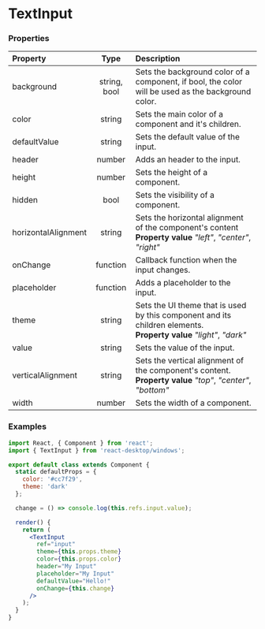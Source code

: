 # TextInput

### Properties

Property            | Type         | Description
:------------------ | :-----------:| :----------
background          | string, bool | Sets the background color of a component, if bool, the color will be used as the background color.
color               | string       | Sets the main color of a component and it's children.
defaultValue        | string       | Sets the default value of the input.
header              | number       | Adds an header to the input.
height              | number       | Sets the height of a component.
hidden              | bool         | Sets the visibility of a component.
horizontalAlignment | string       | Sets the horizontal alignment of the component's content<br/>__Property value__ _"left"_, _"center"_, _"right"_
onChange            | function     | Callback function when the input changes.
placeholder         | function     | Adds a placeholder to the input.
theme               | string       | Sets the UI theme that is used by this component and its children elements.<br/>__Property value__ _"light"_, _"dark"_
value               | string       | Sets the value of the input.
verticalAlignment   | string       | Sets the vertical alignment of the component's content.<br/>__Property value__ _"top"_, _"center"_, _"bottom"_
width               | number       | Sets the width of a component.

### Examples

```jsx
import React, { Component } from 'react';
import { TextInput } from 'react-desktop/windows';

export default class extends Component {
  static defaultProps = {
    color: '#cc7f29',
    theme: 'dark'
  };

  change = () => console.log(this.refs.input.value);

  render() {
    return (
      <TextInput
        ref="input"
        theme={this.props.theme}
        color={this.props.color}
        header="My Input"
        placeholder="My Input"
        defaultValue="Hello!"
        onChange={this.change}
      />
    );
  }
}
```

